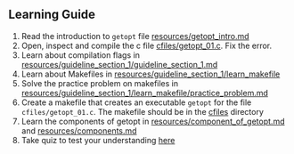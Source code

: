 ## Learning Guide
1. Read the introduction to `getopt` file [resources/getopt_intro.md](https://github.com/Berthran/C_Lessons/blob/main/getopt/resources/getopt_intro.md)
2. Open, inspect and compile the c file [cfiles/getopt_01.c](https://github.com/Berthran/C_Lessons/blob/main/getopt/cfiles/getopt_01.c). Fix the error.
3. Learn about compilation flags in [resources/guideline_section_1/guideline_section_1.md](https://github.com/Berthran/C_Lessons/blob/main/getopt/resources/guideline_section_1/guideline_section_1.md)
4. Learn about 	Makefiles in [resources/guideline_section_1/learn_makefile](https://github.com/Berthran/C_Lessons/blob/main/getopt/resources/guideline_section_1/learn_makefile)
5. Solve the practice problem on makefiles in [resources/guideline_section_1/learn_makefile/practice_problem.md](https://github.com/Berthran/C_Lessons/blob/main/getopt/resources/guideline_section_1/learn_makefile/practice_problem.md)
6. Create a makefile that creates an executable `getopt` for the file `cfiles/getopt_01.c`. The makefile should be in the [cfiles](https://github.com/Berthran/C_Lessons/blob/main/getopt/cfiles/) directory
7. Learn the components of getopt in [resources/component_of_getopt.md](https://github.com/Berthran/C_Lessons/blob/main/getopt/resources/components_of_getopt.md) and [resources/components.md](https://github.com/Berthran/C_Lessons/blob/main/getopt/resources/components.md)
8. Take quiz to test your understanding [here](https://docs.google.com/presentation/d/1P3_NKXdsfoTt7OdUGgkEbOBZVMqBtPtgSzkGbtCo15Q/edit#slide=id.g2a471a9d196_1_221)

